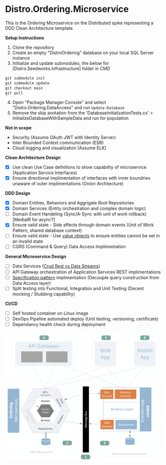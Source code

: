 # Distro.Ordering.Microservice
This is the Ordering Microservice on the Distributed spike representing a DDD Clean Architecture template.

**Setup Instructions**
1. Clone the repository
2. Create an empty "DistroOrdering" database on your local SQL Server instance
3. Initialize and update submodules, the below for [Distro.Seedworks.Infrastructure] folder in CMD

```git
git submodule init
git submodule update
git checkout main
git pull
```

4. Open "Package Manager Console" and select "Distro.Ordering.DataAccess" and run `Update-Database`
5. Remove the skip anotation from the 'DatabaseInitializationTests.cs' > InitializeDatabaseWithSampleData and run for population

**Not in scope**
- Security (Assume OAuth JWT with Identity Server)
- Inter Bounded Context communication (ESB)
- Cloud logging and visualization (Assume ELK)

**Clean Architecture Design**
- [X] Use clean Use Case defnitions to show capability of microservice (Application Service Interfaces)
- [X] Ensure directional implimentation of interfaces with inner boundries unaware of outer implimentations (Onion Architecture)

**DDD Design**
- [X] Domain Entities, Behaviors and Aggrigate Root Repositories
- [X] Domain Services (Entity orchestration and complex domain logic)
- [ ] Domain Event Handeling (Sync/A-Sync with unit of work rollback) [MediatR for async?]
- [X] Ensure valid state - Side affects through domain events (Unit of Work Pattern, shared database context)
- [ ] Ensure valid state - Use [value objects](src/Clean.Architecture.SharedKernel/ValueObject.cs) to ensure entities cannot be set in an invalid state
- [ ] CQRS (Command & Query) Data Access Implimentation

**General Microservice Design**
- [ ] Data Services ([Crud Rest vs Data Streams](https://www.confluent.io/blog/data-dichotomy-rethinking-the-way-we-treat-data-and-services/))
- [ ] API Gateway orchestration of Application Services REST implimentations
- [ ] [Specification pattern](https://www.nuget.org/packages/Ardalis.Specification) implimentation (Decouple query construction from Data Access layer)
- [ ] Split testing into Functional, Integration and Unit Testing (Decent mocking / Stubbing capability) 

**CI/CD**
- [ ] Self hosted container on Linux image
- [ ] DevOps Pipeline automated deploy (Unit testing, versioning, certificate)
- [ ] Dependancy health check during deployment

![alt text](https://github.com/InoxicoDev/Distro.Portal.WebApplication/blob/main/Resources/Conceptual%20Architecture.png?raw=true)
